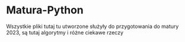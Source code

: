 # Matura-Python
Wszystkie pliki tutaj tu utworzone służyły do przygotowania do matury 2023, są tutaj algorytmy i różne ciekawe rzeczy
